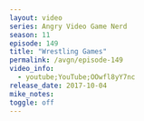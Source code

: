 ```yaml
---
layout: video
series: Angry Video Game Nerd
season: 11
episode: 149
title: "Wrestling Games"
permalink: /avgn/episode-149
video_info:
  - youtube;YouTube;OOwfl8yY7nc
release_date: 2017-10-04
mike_notes:
toggle: off
---
```

